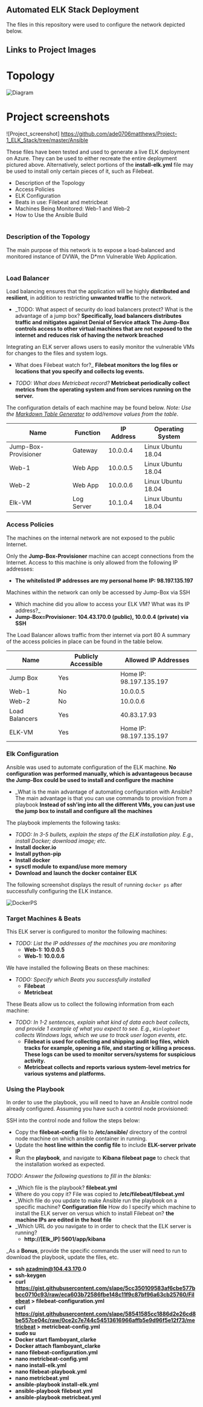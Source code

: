 ## Automated ELK Stack Deployment

The files in this repository were used to configure the network depicted below.
## Links to Project Images
# Topology 
![Diagram](https://github.com/ade0706matthews/Project-1_ELK_Stack/blob/master/Diagrams/Red%20Team%20Virtual%20Network.png)

# Project screenshots 
![Project_screenshot] https://github.com/ade0706matthews/Project-1_ELK_Stack/tree/master/Ansible


These files have been tested and used to generate a live ELK deployment on Azure. They can be used to either recreate the entire deployment pictured above. Alternatively, select portions of the __install-elk.yml__ file may be used to install only certain pieces of it, such as Filebeat.


- Description of the Topology
- Access Policies
- ELK Configuration
- Beats in use: Filebeat and metricbeat
- Machines Being Monitored: Web-1 and Web-2
- How to Use the Ansible Build
# 
### Description of the Topology
The main purpose of this network is to expose a load-balanced and monitored instance of DVWA, the D*mn Vulnerable Web Application.
# 
### Load Balancer
Load balancing ensures that the application will be highly __distributed and resilient__, in addition to restricting __unwanted traffic__ to the network.
- _TODO: What aspect of security do load balancers protect? What is the advantage of a jump box?
    __Specifically, load balancers distributes traffic and mitigates against Denial of Service attack__
    __The Jump-Box controls access to other virtual machines that are not exposed to the internet and reduces risk of having the network breached__

Integrating an ELK server allows users to easily monitor the vulnerable VMs for changes to the files and system logs.
- What does Filebeat watch for?_
__Filebeat monitors the log files or locations that you specify and collects log events.__

- _TODO: What does Metricbeat record?_
__Metricbeat periodically collect metrics from the operating system and from services running on the server.__

The configuration details of each machine may be found below.
_Note: Use the [Markdown Table Generator](http://www.tablesgenerator.com/markdown_tables) to add/remove values from the table_.

| Name                | Function    | IP Address | Operating System   |
|---------------------|-------------|------------|--------------------|
| Jump-Box-Provisioner| Gateway     | 10.0.0.4   | Linux Ubuntu 18.04 |
| Web-1               | Web App     | 10.0.0.5   | Linux Ubuntu 18.04 |
| Web-2               | Web App     | 10.0.0.6   | Linux Ubuntu 18.04 |
| Elk-VM              | Log Server  | 10.1.0.4   | Linux Ubuntu 18.04 |

### Access Policies

The machines on the internal network are not exposed to the public Internet. 

Only the __Jump-Box-Provisioner__ machine can accept connections from the Internet. Access to this machine is only allowed from the following IP addresses:  
- __The whitelisted IP addresses are my personal home IP: 98.197.135.197__


Machines within the network can only be accessed by Jump-Box via SSH
- Which machine did you allow to access your ELK VM? What was its IP address?_
- __Jump-Box=Provisioner: 104.43.170.0 (public), 10.0.0.4 (private) via SSH__

The Load Balancer allows traffic from ther internet via port 80
A summary of the access policies in place can be found in the table below.

| Name           | Publicly Accessible | Allowed IP Addresses   |
|----------------|---------------------|------------------------|
| Jump Box       | Yes                 | Home IP: 98.197.135.197|         
|  Web-1         | No                  | 10.0.0.5               |
|  Web-2         | No                  | 10.0.0.6               |
| Load Balancers | Yes                 | 40.83.17.93            |
| ELK-VM         | Yes                 | Home IP: 98.197.135.197|

### Elk Configuration

Ansible was used to automate configuration of the ELK machine. 
__No configuration was performed manually, which is advantageous because the Jump-Box could be used to install and configure the machine__
- _What is the main advantage of automating configuration with Ansible? The main advantage is that you can use commands to provision from a playbook
__Instead of ssh'ing into all the different VMs, you can just use the jump box to install and configure all the machines__


The playbook implements the following tasks:
- _TODO: In 3-5 bullets, explain the steps of the ELK installation play. E.g., install Docker; download image; etc._
- __Install docker.io__
- __Install python-pip__
- __Install docker__
- __sysctl module to expand/use more memory__
- __Download and launch the docker container ELK__

The following screenshot displays the result of running `docker ps` after successfully configuring the ELK instance.

![DockerPS](https://github.com/ade0706matthews/Project-1_ELK_Stack/blob/master/Ansible/ps_docker_1.png)

### Target Machines & Beats
This ELK server is configured to monitor the following machines:
- _TODO: List the IP addresses of the machines you are monitoring_
  - __Web-1: 10.0.0.5__
  - __Web-1: 10.0.0.6__

We have installed the following Beats on these machines:
- _TODO: Specify which Beats you successfully installed_
  - __Filebeat__
  - __Metricbeat__

These Beats allow us to collect the following information from each machine:
- _TODO: In 1-2 sentences, explain what kind of data each beat collects, and provide 1 example of what you expect to see. E.g., `Winlogbeat` collects Windows logs, which we use to track user logon events, etc._
  - __Filebeat is used for collecting and shipping audit log files, which tracks for example, opening a file, and starting or killing a process. These logs can be used to monitor servers/systems for suspicious activity.__
  - __Metricbeat  collects and reports various system-level metrics for various systems and platforms.__

### Using the Playbook
In order to use the playbook, you will need to have an Ansible control node already configured. Assuming you have such a control node provisioned: 

SSH into the control node and follow the steps below:
- Copy the __filebeat-config__ file to __/etc/ansible/__ directory of the control node machine on which ansible container in running.
- Update the __host line within the config file__ to include __ELK-server private IP__
- Run the __playbook__, and navigate to __Kibana filebeat page__ to check that the installation worked as expected.

_TODO: Answer the following questions to fill in the blanks:_
- _Which file is the playbook? __filebeat.yml__ 
- Where do you copy it? File was copied to __/etc/filebeat/filebeat.yml__ 
- _Which file do you update to make Ansible run the playbook on a specific machine? __Configuration file__ How do I specify which machine to install the ELK server on versus which to install Filebeat on? __the machine IPs are edited in the host file__
- _Which URL do you navigate to in order to check that the ELK server is running?
  - __http://[Elk_IP]:5601/app/kibana__

_As a **Bonus**, provide the specific commands the user will need to run to download the playbook, update the files, etc.
 - __ssh azadmin@104.43.170.0__
 - __ssh-keygen__
 - __curl https://gist.githubusercontent.com/slape/5cc350109583af6cbe577bbcc0710c93/raw/eca603b72586fbe148c11f9c87bf96a63cb25760/Filebeat > filebeat-configuration.yml__
 - __curl https://gist.githubusercontent.com/slape/58541585cc1886d2e26cd8be557ce04c/raw/0ce2c7e744c54513616966affb5e9d96f5e12f73/metricbeat > metricbeat-config.yml__
 - __sudo su__
 - __Docker start flamboyant_clarke__
 - __Docker attach flamboyant_clarke__
 - __nano filebeat-configuration.yml__
 - __nano metricbeat-config.yml__
 - __nano install-elk.yml__
 - __nano filebeat-playbook.yml__
 - __nano metricbeat.yml__
 - __ansible-playbook install-elk.yml__
 - __ansible-playbook filebeat.yml__
 - __ansible-playbook metricbeat.yml__
